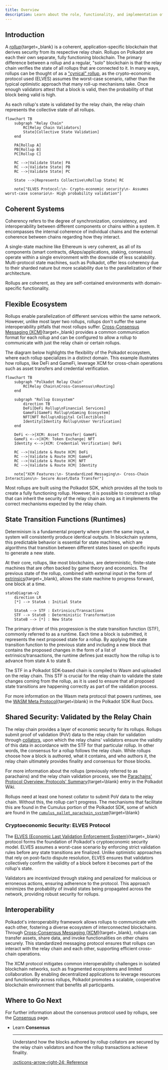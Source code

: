 ```yaml
---
title: Overview
description: Learn about the role, functionality, and implementation of rollups as a developer in the wider Polkadot architecture.
---
```


## Introduction 

A [_rollup_](/polkadot-protocol/glossary#rollup){target=\_blank} is a coherent, application-specific blockchain that derives security from its respective relay chain. Rollups on Polkadot are each their own separate, fully functioning blockchain. The primary difference between a rollup and a regular, "solo" blockchain is that the relay chain verifies the state of all rollups that are connected to it.  In many ways, rollups can be thought of as a ["cynical" rollup](#cryptoeconomic-security-elves-protocol), as the crypto-economic protocol used (ELVES) assumes the worst-case scenario, rather than the typical optimistic approach that many roll-up mechanisms take. Once enough validators attest that a block is valid, then the probability of that block being valid is high.

As each rollup's state is validated by the relay chain, the relay chain represents the collective state of all rollups.

```mermaid
flowchart TB
    subgraph "Relay Chain"
        RC[Relay Chain Validators]
        State[Collective State Validation]
    end

    PA[Rollup A]
    PB[Rollup B]
    PC[Rollup C]

    RC -->|Validate State| PA
    RC -->|Validate State| PB
    RC -->|Validate State| PC

    State -->|Represents Collective\nRollup State| RC

    note["ELVES Protocol:\n- Crypto-economic security\n- Assumes worst-case scenario\n- High probability validation"]
```

## Coherent Systems
    
Coherency refers to the degree of synchronization, consistency, and interoperability between different components or chains within a system. It encompasses the internal coherence of individual chains and the external coherence between chains regarding how they interact.
    
A single-state machine like Ethereum is very coherent, as all of its components (smart contracts, dApps/applications, staking, consensus) operate within a single environment with the downside of less scalability. Multi-protocol state machines, such as Polkadot, offer less coherency due to their sharded nature but more scalability due to the parallelization of their architecture.

Rollups are coherent, as they are self-contained environments with domain-specific functionality.

## Flexible Ecosystem

Rollups enable parallelization of different services within the same network. However, unlike most layer two rollups, rollups don't suffer the same interoperability pitfalls that most rollups suffer. [Cross-Consensus Messaging (XCM)](/develop/interoperability/intro-to-xcm/){target=\_blank} provides a common communication format for each rollup and can be configured to allow a rollup to communicate with just the relay chain or certain rollups. 

The diagram below highlights the flexibility of the Polkadot ecosystem, where each rollup specializes in a distinct domain. This example illustrates how rollups, like DeFi and GameFi, leverage XCM for cross-chain operations such as asset transfers and credential verification.

```mermaid
flowchart TB
    subgraph "Polkadot Relay Chain"
        RC[Relay Chain\nCross-Consensus\nRouting]
    end

    subgraph "Rollup Ecosystem"
        direction TB
        DeFi[DeFi Rollup\nFinancial Services]
        GameFi[GameFi Rollup\nGaming Ecosystem]
        NFT[NFT Rollup\nDigital Collectibles]
        Identity[Identity Rollup\nUser Verification]
    end

    DeFi <-->|XCM: Asset Transfer| GameFi
    GameFi <-->|XCM: Token Exchange| NFT
    Identity <-->|XCM: Credential Verification| DeFi

    RC -->|Validate & Route XCM| DeFi
    RC -->|Validate & Route XCM| GameFi
    RC -->|Validate & Route XCM| NFT
    RC -->|Validate & Route XCM| Identity

    note["XCM Features:\n- Standardized Messaging\n- Cross-Chain Interactions\n- Secure Asset/Data Transfer"]
```

Most rollups are built using the Polkadot SDK, which provides all the tools to create a fully functioning rollup. However, it is possible to construct a rollup that can inherit the security of the relay chain as long as it implements the correct mechanisms expected by the relay chain.

## State Transition Functions (Runtimes)

Determinism is a fundamental property where given the same input, a system will consistently produce identical outputs. In blockchain systems, this predictable behavior is essential for state machines, which are algorithms that transition between different states based on specific inputs to generate a new state.

At their core, rollups, like most blockchains, are deterministic, finite-state machines that are often backed by game theory and economics. The previous state of the rollup, combined with external input in the form of [extrinsics](/polkadot-protocol/glossary#extrinsic){target=\_blank}, allows the state machine to progress forward, one block at a time.

```mermaid
stateDiagram-v2
    direction LR
    [*] --> StateA : Initial State
    
    StateA --> STF : Extrinsics/Transactions
    STF --> StateB : Deterministic Transformation
    StateB --> [*] : New State
```

The primary driver of this progression is the state transition function (STF), commonly referred to as a runtime. Each time a block is submitted, it represents the next proposed state for a rollup. By applying the state transition function to the previous state and including a new block that contains the proposed changes in the form of a list of extrinsics/transactions, the runtime defines just exactly how the rollup is to advance from state A to state B.

The STF in a Polkadot SDK-based chain is compiled to Wasm and uploaded on the relay chain. This STF is crucial for the relay chain to validate the state changes coming from the rollup, as it is used to ensure that all proposed state transitions are happening correctly as part of the validation process.

For more information on the Wasm meta protocol that powers runtimes, see the [WASM Meta Protocol](https://paritytech.github.io/polkadot-sdk/master/polkadot_sdk_docs/reference_docs/wasm_meta_protocol/index.html){target=\blank} in the Polkadot SDK Rust Docs.

## Shared Security: Validated by the Relay Chain

The relay chain provides a layer of economic security for its rollups. Rollups submit proof of validation (PoV) data to the relay chain for validation through [collators](/polkadot-protocol/glossary/#collator), upon which the relay chains' validators ensure the validity of this data in accordance with the STF for that particular rollup. In other words, the consensus for a rollup follows the relay chain. While rollups choose how a block is authored, what it contains, and who authors it, the relay chain ultimately provides finality and consensus for those blocks.

For more information about the rollups (previously referred to as parachains) and the relay chain validation process, see the [Parachains' Protocol Overview: Protocols' Summary](https://wiki.polkadot.network/docs/learn-parachains-protocol#protocols-summary){target=\blank} entry in the Polkadot Wiki.

Rollups need at least one honest collator to submit PoV data to the relay chain. Without this, the rollup can't progress. The mechanisms that facilitate this are found in the Cumulus portion of the Polkadot SDK, some of which are found in the [`cumulus_pallet_parachain_system`](https://paritytech.github.io/polkadot-sdk/master/cumulus_pallet_parachain_system/index.html){target=\blank}

### Cryptoeconomic Security: ELVES Protocol

The [ELVES (Economic Last Validation Enforcement System)](https://eprint.iacr.org/2024/961){target=\_blank} protocol forms the foundation of Polkadot's cryptoeconomic security model. ELVES assumes a worst-case scenario by enforcing strict validation rules before any state transitions are finalized. Unlike optimistic approaches that rely on post-facto dispute resolution, ELVES ensures that validators collectively confirm the validity of a block before it becomes part of the rollup's state.

Validators are incentivized through staking and penalized for malicious or erroneous actions, ensuring adherence to the protocol. This approach minimizes the probability of invalid states being propagated across the network, providing robust security for rollups.

## Interoperability

Polkadot's interoperability framework allows rollups to communicate with each other, fostering a diverse ecosystem of interconnected blockchains. Through [Cross-Consensus Messaging (XCM)](/develop/interoperability/intro-to-xcm/){target=_blank}, rollups can transfer assets, share data, and invoke functionalities on other chains securely. This standardized messaging protocol ensures that rollups can interact with the relay chain and each other, supporting efficient cross-chain operations.

The XCM protocol mitigates common interoperability challenges in isolated blockchain networks, such as fragmented ecosystems and limited collaboration. By enabling decentralized applications to leverage resources and functionality across rollups, Polkadot promotes a scalable, cooperative blockchain environment that benefits all participants.

## Where to Go Next

For further information about the consensus protocol used by rollups, see the [Consensus](/polkadot-protocol/architecture/rollups/consensus/) page.

<div class="grid cards" markdown>

-   <span class="badge learn">Learn</span> __Consensus__

    ---

    Understand how the blocks authored by rollup collators are secured by the relay chain validators and how the rollup transactions achieve finality.

    [:octicons-arrow-right-24: Reference](/polkadot-protocol/architecture/rollups/consensus/)

</div>